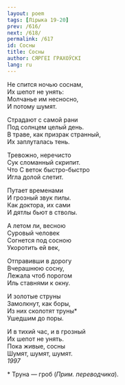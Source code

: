 ```yaml
---
layout: poem
tags: [Лірыка 19-20]
prev: /616/
next: /618/
permalink: /617
id: Сосны
title: Сосны
author: СЯРГЕІ ГРАХОЎСКІ
lang: ru
---
```



Не спится ночью соснам,  
Их шепот не унять:  
Молчанье им несносно,  
И потому шумят.  

Страдают с самой рани  
Под солнцем целый день.  
В траве, как призрак странный,  
Их заплуталась тень.  

Тревожно, неречисто  
Сук сломанный скрипит.  
Что С веток быстро-быстро  
Игла долой слетит.  

Путает временами  
И грозный звук пилы.  
Как доктора, их сами  
И дятлы бьют в стволы.  

А летом ли, весною  
Суровый человек  
Согнется под сосною  
Укоротить ей век,  

Отправивши в дорогу  
Вчерашнюю сосну,  
Лежала чтоб порогом  
Иль ставнями к окну.  

И золотые струны  
Замолкнут, как боры,  
Из них сколотят труны\*  
Ушедшим до поры.  

И в тихий час,  и в грозный  
Их шепот не унять.  
Пока живые, сосны  
Шумят, шумят, шумят.  
*1997*  

\* Труна — гроб (*Прим. переводчика*).  
